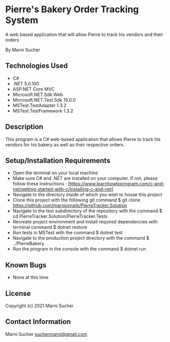 # Pierre's Bakery Order Tracking System
A web based application that will allow Pierre to track his vendors and their orders

By Marni Sucher

## Technologies Used

* C#
* .NET 5.0.100
* ASP.NET Core MVC
* Microsoft.NET.Sdk.Web
* Microsoft.NET.Test.Sdk 15.0.0
* MSTest.TestAdapter 1.3.2
* MSTest.TestFramework 1.3.2

## Description
This program is a C# web-based application that allows Pierre to track his vendors for his bakery as well as their respective orders. 

## Setup/Installation Requirements
* Open the terminal on your local machine
* Make sure C# and .NET are installed on your computer. If not, please follow these instructions : [https://www.learnhowtoprogram.com/c-and-net/getting-started-with-c/installing-c-and-net]
* Navigate to the directory inside of which you wish to house this project
* Clone this project with the following git command $ git clone <https://github.com/marnionrails/PierreTracker.Solution>
* Navigate to the test subdirectory of the repository with the command $ cd PierreTracker.Solution/PierreTracker.Tests
* Recreate project environment and install required dependencies with terminal command $ dotnet restore
* Run tests in MSTest with the command $ dotnet test
* Navigate to the production project directory with the command $ ../PierreBakery
* Run the program in the console with the command $ dotnet run

## Known Bugs
* None at this time

## License
Copyright (c) 2021 Marni Sucher

## Contact Information
Marni Sucher <suchermarni@gmail.com>